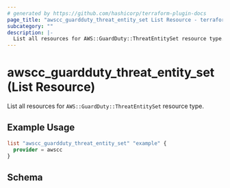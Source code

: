 ```yaml
---
# generated by https://github.com/hashicorp/terraform-plugin-docs
page_title: "awscc_guardduty_threat_entity_set List Resource - terraform-provider-awscc"
subcategory: ""
description: |-
  List all resources for AWS::GuardDuty::ThreatEntitySet resource type.
---
```


# awscc_guardduty_threat_entity_set (List Resource)

List all resources for `AWS::GuardDuty::ThreatEntitySet` resource type.

## Example Usage

```terraform
list "awscc_guardduty_threat_entity_set" "example" {
  provider = awscc
}
```

<!-- schema generated by tfplugindocs -->
## Schema
